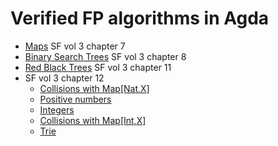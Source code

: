 # Verified FP algorithms in Agda

- [Maps](src/VerifiedAlgos/Maps.agda) SF vol 3 chapter 7
- [Binary Search Trees](src/VerifiedAlgos/BST.agda) SF vol 3 chapter 8
- [Red Black Trees](src/VerifiedAlgos/RedBlackTree.agda) SF vol 3 chapter 11
- SF vol 3 chapter 12
   * [Collisions with Map[Nat,X]](src/VerifiedAlgos/Collisions.agda)
   * [Positive numbers](src/VerifiedAlgos/Positive.agda)
   * [Integers](src/VerifiedAlgos/Int.agda)
   * [Collisions with Map[Int,X]](src/VerifiedAlgos/CollisionsInt.agda)
   * [Trie](src/VerifiedAlgos/Trie.agda)
